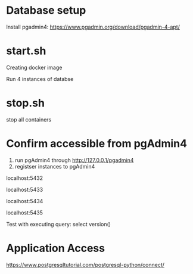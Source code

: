 # Database setup
Install pgadmin4: https://www.pgadmin.org/download/pgadmin-4-apt/

# start.sh
Creating docker image

Run 4 instances of databse

# stop.sh
stop all containers

# Confirm accessible from pgAdmin4
1. run pgAdmin4 through http://127.0.0.1/pgadmin4
2. registser instances to pgAdmin4

localhost:5432

localhost:5433

localhost:5434

localhost:5435

Test with executing query: select version()

# Application Access
https://www.postgresqltutorial.com/postgresql-python/connect/
